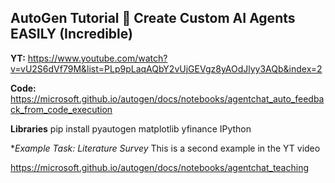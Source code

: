 ## AutoGen Tutorial 🚀 Create Custom AI Agents EASILY (Incredible)

**YT:**
https://www.youtube.com/watch?v=vU2S6dVf79M&list=PLp9pLaqAQbY2vUjGEVgz8yAOdJlyy3AQb&index=2

**Code:**
https://microsoft.github.io/autogen/docs/notebooks/agentchat_auto_feedback_from_code_execution


**Libraries**
pip install pyautogen matplotlib yfinance IPython

**Example Task: Literature Survey*
This is a second example in the YT video

https://microsoft.github.io/autogen/docs/notebooks/agentchat_teaching
